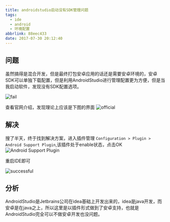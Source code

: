 ```yaml
---
title: androidstudio启动没有SDK管理问题
tags:
  - ide
  - android
  - 环境配置
abbrlink: 88eec433
date: 2017-07-30 20:12:40
---
```


## 问题
虽然搞得是混合开发，但是最终打包安卓应用的话还是需要安卓环境的，安卓SDK可以单独下载配置，但是利用AndroidStudio进行管理配置更为方便，但是当我启动软件，发现没有SDK配置选项。

![fail](http://static.1991421.cn/blog/2017-07-30-121637.jpg)

查看官网介绍，发现理论上应该是下图的界面
![official](http://static.1991421.cn/blog/2017-07-30-121910.jpg)

## 解决
搜了半天，终于找到解决方案，进入插件管理
`Configuration > Plugin > Android Support Plugin`,该插件处于enable状态，点击OK
![Android Support Plugin](http://static.1991421.cn/blog/2017-07-30-130152.jpg)

重启IDE即可

![successful](http://static.1991421.cn/blog/2017-07-30-121403.jpg)

## 分析

AndroidStudio是Jetbrains公司在idea基础上开发出来的，idea是java开发，而安卓是在java之上，所以这里是以插件形式做到了安卓支持，也就是AndroidStudio完全可以不做安卓开发也没问题。
